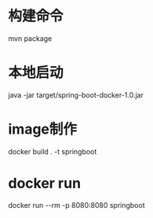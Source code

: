 
# 构建命令

mvn package

# 本地启动

java -jar target/spring-boot-docker-1.0.jar

# image制作

docker build . -t springboot

# docker run

docker run --rm -p 8080:8080  springboot
